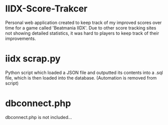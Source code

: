 # IIDX-Score-Trakcer

Personal web application created to keep track of my improved scores over time for a game called 'Beatmania IIDX'. Due to other score tracking sites not showing detailed statistics, it was hard to players to keep track of their improvements. <br />

# iidx scrap.py
Python script which loaded a JSON file and outputted its contents into a .sql file, which is then loaded into the database. (Automation is removed from script) <br />


# dbconnect.php
dbconnect.php is not included...
